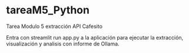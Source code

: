 # tareaM5_Python
Tarea Modulo 5 extracción API Cafesito

Entra con streamlit run app.py a la aplicación para ejecutar la extracción, visualización y analisis con informe de Ollama.
